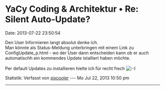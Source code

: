 YaCy Coding & Architektur • Re: Silent Auto-Update?
===================================================

Date: 2013-07-22 23:50:54

Den User Informieren langt absolut denke ich.\
Man könnte als Status-Meldung unterbringen mit einem Link zu
ConfigUpdate\_p.html - wo der User dann entscheiden kann ob er auch
automatischh ein kommendes Update istalliert haben möchte.\
\
Per default Updates zu installieren hielte ich für recht frech
![:-)](http://forum.yacy-websuche.de/images/smilies/icon_e_smile.gif "Smile")

Statistik: Verfasst von
[sixcooler](http://forum.yacy-websuche.de/memberlist.php?mode=viewprofile&u=274)
--- Mo Jul 22, 2013 10:50 pm

------------------------------------------------------------------------
